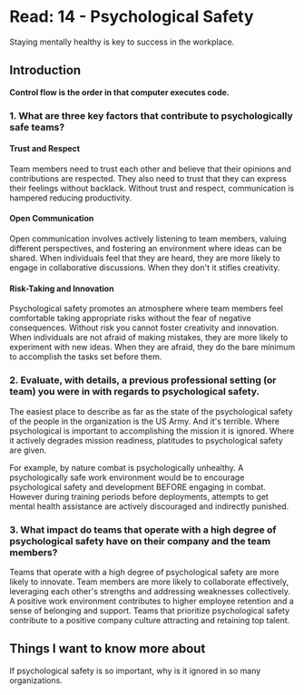 # Read: 14 - Psychological Safety
Staying mentally healthy is key to success in the workplace.

## Introduction
**Control flow is the order in that computer executes code.**

### 1. What are three key factors that contribute to psychologically safe teams?
#### Trust and Respect
Team members need to trust each other and believe that their opinions and contributions are respected. They also need to trust that they can express their feelings without backlack. Without trust and respect, communication is hampered reducing productivity.

#### Open Communication
Open communication involves actively listening to team members, valuing different perspectives, and fostering an environment where ideas can be shared. When individuals feel that they are heard, they are more likely to engage in collaborative discussions. When they don't it stifles creativity.

#### Risk-Taking and Innovation
Psychological safety promotes an atmosphere where team members feel comfortable taking appropriate risks without the fear of negative consequences. Without risk you cannot foster creativity and innovation. When individuals are not afraid of making mistakes, they are more likely to experiment with new ideas. When they are afraid, they do the bare minimum to accomplish the tasks set before them.



### 2. Evaluate, with details, a previous professional setting (or team) you were in with regards to psychological safety.
The easiest place to describe as far as the state of the psychological safety of the people in the organization is the US Army. And it's terrible. Where psychological is important to accomplishing the mission it is ignored. Where it actively degrades mission readiness, platitudes to psychological safety are given.

For example, by nature combat is psychologically unhealthy. A psychologically safe work environment would be to encourage psychological safety and development BEFORE engaging in combat. However during training periods before deployments, attempts to get mental health assistance are actively discouraged and indirectly punished.

### 3. What impact do teams that operate with a high degree of psychological safety have on their company and the team members?
Teams that operate with a high degree of psychological safety are more likely to innovate.  Team members are more likely to collaborate effectively, leveraging each other's strengths and addressing weaknesses collectively. A positive work environment contributes to higher employee retention and a sense of belonging and support. Teams that prioritize psychological safety contribute to a positive company culture attracting and retaining top talent.

## Things I want to know more about
If psychological safety is so important, why is it ignored in so many organizations.

